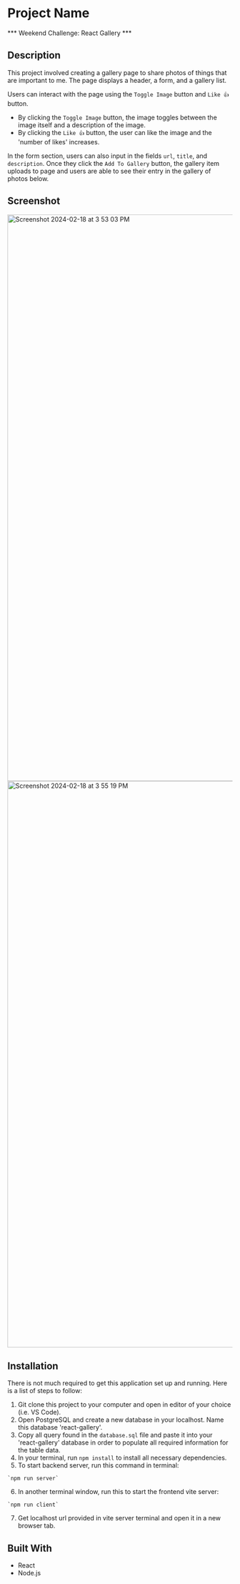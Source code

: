 # Project Name
*** Weekend Challenge: React Gallery ***

## Description

This project involved creating a gallery page to share photos of things that are important to me. The page displays a header, a form, and a gallery list. 

Users can interact with the page using the `Toggle Image` button and `Like 👍` button. 
- By clicking the `Toggle Image` button, the image toggles between the image itself and a description of the image.
- By clicking the `Like 👍` button, the user can like the image and the 'number of likes' increases.

In the form section, users can also input in the fields `url`, `title`, and `description`. Once they click the `Add To Gallery` button, the gallery item uploads to page and users are able to see their entry in the gallery of photos below.

## Screenshot
<img width="1268" alt="Screenshot 2024-02-18 at 3 53 03 PM" src="https://github.com/yalvarez08/weekend-React-Gallery/assets/145588787/7356b629-51df-496c-bdc7-7a4faad67036">

<img width="1268" alt="Screenshot 2024-02-18 at 3 55 19 PM" src="https://github.com/yalvarez08/weekend-React-Gallery/assets/145588787/bb38f6a1-c2db-4081-b68c-7314c06b876f">


## Installation
There is not much required to get this application set up and running.
Here is a list of steps to follow:

1. Git clone this project to your computer and open in editor of your choice (i.e. VS Code).
2. Open PostgreSQL and create a new database in your localhost. Name this database 'react-gallery'.
3. Copy all query found in the `database.sql` file and paste it into your 'react-gallery' database in order to        populate all required information for the table data.
4. In your terminal, run `npm install` to install all necessary dependencies.
5. To start backend server, run this command in terminal:
```shell
`npm run server`
```
6. In another terminal window, run this to start the frontend vite server:
```shell
`npm run client` 
```
7. Get localhost url provided in vite server terminal and open it in a new browser tab.


## Built With
- React
- Node.js



